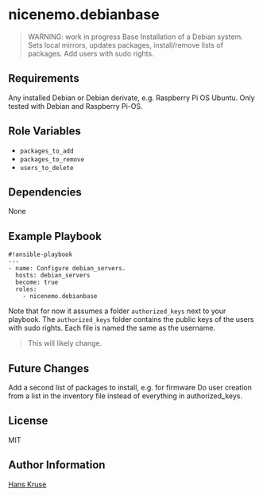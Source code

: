 nicenemo.debianbase
=========
> WARNING: work in progress
Base Installation of a Debian system.
Sets local mirrors, updates packages, install/remove lists of packages. Add users with sudo rights.

Requirements
------------

Any installed Debian or Debian derivate, e.g. Raspberry Pi OS Ubuntu.
Only tested with Debian and Raspberry Pi-OS.


Role Variables
--------------

* `packages_to_add`
* `packages_to_remove`
* `users_to_delete`


Dependencies
------------

None

Example Playbook
----------------


```
#!ansible-playbook
---
- name: Configure debian_servers.
  hosts: debian_servers
  become: true
  roles:
    - nicenemo.debianbase
```

Note that for now it assumes a folder `authorized_keys` next to your playbook. The `authorized_keys` folder  contains the public keys of the users with sudo rights.
Each file is named the same as the username.

> This will likely change.


Future Changes
--------------

Add a second list of packages to install, e.g. for firmware
Do user creation from a list in  the inventory file instead of everything in authorized_keys.

License
-------

MIT

Author Information
------------------
 [Hans Kruse](https://www.hanskruse.eu)
